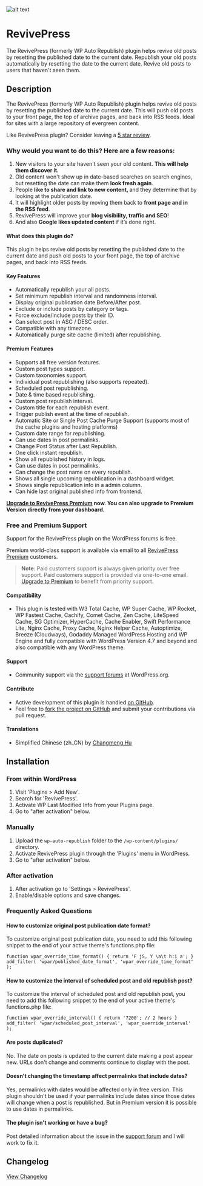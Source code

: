 ![alt text](https://github.com/iamsayan/wp-auto-republish/raw/master/banner.png "Plugin Banner")

# RevivePress
The RevivePress (formerly WP Auto Republish) plugin helps revive old posts by resetting the published date to the current date.
Republish your old posts automatically by resetting the date to the current date. Revive old posts to users that haven't seen them.

## Description

The RevivePress (formerly WP Auto Republish) plugin helps revive old posts by resetting the published date to the current date. This will push old posts to your front page, the top of archive pages, and back into RSS feeds. Ideal for sites with a large repository of evergreen content.

Like RevivePress plugin? Consider leaving a [5 star review](https://wordpress.org/support/plugin/wp-auto-republish/reviews/?rate=5#new-post).

### Why would you want to do this? Here are a few reasons:

1. New visitors to your site haven't seen your old content. <strong>This will help them discover it.</strong>
2. Old content won't show up in date-based searches on search engines, but resetting the date can make them <strong>look fresh again</strong>.
3. People <strong>like to share and link to new content, </strong>and they determine that by looking at the publication date.
4. It will highlight older posts by moving them back to <strong>front page and in the RSS feed</strong>.
5. RevivePress will improve your <strong>blog visibility, traffic and SEO</strong>!
6. And also <strong>Google likes updated content</strong> if it’s done right.

#### What does this plugin do?

This plugin helps revive old posts by resetting the published date to the current date and push old posts to your front page, the top of archive pages, and back into RSS feeds.

#### Key Features

* Automatically republish your all posts.
* Set minimum republish interval and randomness interval.
* Display original publication date Before/After post.
* Exclude or include posts by category or tags.
* Force exclude/include posts by their ID.
* Can select post in ASC / DESC order.
* Compatible with any timezone.
* Automatically purge site cache (limited) after republishing.

#### Premium Features

* Supports all free version features.
* Custom post types support.
* Custom taxonomies support.
* Individual post republishing (also supports repeated).
* Scheduled post republishing.
* Date & time based republishing.
* Custom post republish interval.
* Custom title for each republish event.
* Trigger publish event at the time of republish.
* Automatic Site or Single Post Cache Purge Support (supports most of the cache plugins and hosting platforms)
* Custom date range for republishing.
* Can use dates in post permalinks.
* Change Post Status after Last Republish.
* One click instant republish.
* Show all republished history in logs.
* Can use dates in post permalinks.
* Can change the post name on every republish.
* Shows all single upcoming republication in a dashboard widget.
* Shows single republication info in a admin column.
* Can hide last original published info from frontend.

<strong>[Upgrade to RevivePress Premium](https://sayandatta.in/wp-auto-republish/purchase) now. You can also upgrade to Premium Version directly from your dashboard.</strong>

### Free and Premium Support

Support for the RevivePress plugin on the WordPress forums is free.

Premium world-class support is available via email to all [RevivePress Premium](https://sayandatta.in/wp-auto-republish/purchase) customers.

> <strong>Note</strong>: Paid customers support is always given priority over free support. Paid customers support is provided via one-to-one email. [Upgrade to Premium](https://sayandatta.in/wp-auto-republish/purchase) to benefit from priority support.

#### Compatibility

* This plugin is tested with W3 Total Cache, WP Super Cache, WP Rocket, WP Fastest Cache, Cachify, Comet Cache, Zen Cache, LiteSpeed Cache, SG Optimizer, HyperCache, Cache Enabler, Swift Performance Lite, Nginx Cache, Proxy Cache, Nginx Helper Cache, Autoptimize, Breeze (Cloudways), Godaddy Managed WordPress Hosting and WP Engine and fully compatible with WordPress Version 4.7 and beyond and also compatible with any WordPress theme.

#### Support

* Community support via the [support forums](https://wordpress.org/support/plugin/wp-auto-republish) at WordPress.org.

#### Contribute
* Active development of this plugin is handled [on GitHub](https://github.com/iamsayan/wp-auto-republish).
* Feel free to [fork the project on GitHub](https://github.com/iamsayan/wp-auto-republish) and submit your contributions via pull request.

#### Translations

* Simplified Chinese (zh_CN) by [Changmeng Hu](https://profiles.wordpress.org/cmhello)

## Installation

### From within WordPress
1. Visit 'Plugins > Add New'.
1. Search for 'RevivePress'.
1. Activate WP Last Modified Info from your Plugins page.
1. Go to "after activation" below.

### Manually
1. Upload the `wp-auto-republish` folder to the `/wp-content/plugins/` directory.
1. Activate RevivePress plugin through the 'Plugins' menu in WordPress.
1. Go to "after activation" below.

### After activation
1. After activation go to 'Settings > RevivePress'.
1. Enable/disable options and save changes.

### Frequently Asked Questions

#### How to customize original post publication date format?

To customize original post publication date, you need to add this following snippet to the end of your active theme's functions.php file:

`function wpar_override_time_format() {
    return 'F jS, Y \a\t h:i a';
}
add_filter( 'wpar/published_date_format', 'wpar_override_time_format' );`

#### How to customize the interval of scheduled post and old republish post?

To customize the interval of scheduled post and old republish post, you need to add this following snippet to the end of your active theme's functions.php file:

`function wpar_override_interval() {
    return '7200'; // 2 hours
}
add_filter( 'wpar/scheduled_post_interval', 'wpar_override_interval' );`

#### Are posts duplicated?

No. The date on posts is updated to the current date making a post appear new. URLs don't change and comments continue to display with the post.

#### Doesn't changing the timestamp affect permalinks that include dates?

Yes, permalinks with dates would be affected only in free version. This plugin shouldn't be used if your permalinks include dates since those dates will change when a post is republished. But in Premium version it is possible to use dates in permalinks.

#### The plugin isn't working or have a bug? ####

Post detailed information about the issue in the [support forum](https://wordpress.org/support/plugin/wp-auto-republish) and I will work to fix it.

## Changelog ##
[View Changelog](CHANGELOG.md)